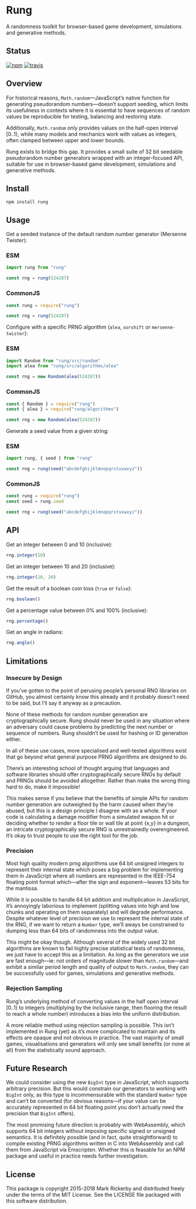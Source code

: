 # Rung

A randomness toolkit for browser-based game development, simulations and generative methods.

## Status

[![npm](https://img.shields.io/npm/v/rung.svg)](https://npmjs.org/package/rung)
[![travis](https://img.shields.io/travis/maetl/rung.svg)](https://travis-ci.org/maetl/rung)

## Overview

For historical reasons, `Math.random`—JavaScript’s native function for generating pseudorandom numbers—doesn’t support seeding, which limits its usefulness in contexts where it is essential to have sequences of random values be reproducible for testing, balancing and restoring state.

Additionally, `Math.random` only provides values on the half-open interval [0..1), while many models and mechanics work with values as integers, often clamped between upper and lower bounds.

Rung exists to bridge this gap. It provides a small suite of 32 bit seedable pseudorandom number generators wrapped with an integer-focused API, suitable for use in browser-based game development, simulations and generative methods.

## Install

```
npm install rung
```

## Usage

Get a seeded instance of the default random number generator (Mersenne Twister):

### ESM

```js
import rung from "rung"

const rng = rung(524287)
```

### CommonJS

```js
const rung = require("rung")

const rng = rung(524287)
```

Configure with a specific PRNG algorithm (`alea`, `xorshift` or `mersenne-twister`):

### ESM

```js
import Random from "rung/src/random"
import alea from "rung/src/algorithms/alea"

const rng = new Random(alea(524287))
```

### CommonJS

```js
const { Random } = require("rung")
const { alea } = require("rung/algorithms")

const rng = new Random(alea(524287))
```

Generate a seed value from a given string:

### ESM

```js
import rung, { seed } from "rung"

const rng = rung(seed("abcdefghijklmnopqrstuvwxyz"))
```

### CommonJS

```js
const rung = require("rung")
const seed = rung.seed

const rng = rung(seed("abcdefghijklmnopqrstuvwxyz"))
```

## API

Get an integer between 0 and 10 (inclusive):

```js
rng.integer(10)
```

Get an integer between 10 and 20 (inclusive):

```js
rng.integer(10, 20)
```

Get the result of a boolean coin toss (`true` or `false`):

```js
rng.boolean()
```

Get a percentage value between 0% and 100% (inclusive):

```js
rng.percentage()
```

Get an angle in radians:

```js
rng.angle()
```

## Limitations

### Insecure by Design

If you’ve gotten to the point of perusing people’s personal RNG libraries on GitHub, you almost certainly know this already and it probably doesn’t need to be said, but I’ll say it anyway as a precaution.

None of these methods for random number generation are cryptographically secure. Rung should never be used in any situation where an adversary could cause problems by predicting the next number or sequence of numbers. Rung shouldn’t be used for hashing or ID generation either.

In all of these use cases, more specialised and well-tested algorithms exist that go beyond what general purpose PRNG algorithms are designed to do.

There’s an interesting school of thought arguing that languages and software libraries should offer cryptographically secure RNGs by default and PRNGs should be avoided altogether. Rather than make the wrong thing hard to do, make it impossible!

This makes sense if you believe that the benefits of simple APIs for random number generation are outweighed by the harm caused when they’re abused, but this is a design principle I disagree with as a whole. If your code is calculating a damage modifier from a simulated weapon hit or deciding whether to render a floor tile or wall tile at point {x,y} in a dungeon, an intricate cryptographically secure RNG is unrestrainedly overengineered. It’s okay to trust people to use the right tool for the job.

### Precision

Most high quality modern prng algorithms use 64 bit unsigned integers to represent their internal state which poses a big problem for implementing them in JavaScript where all numbers are represented in the IEEE-754 floating point format which—after the sign and exponent—leaves 53 bits for the mantissa.

While it *is* possible to handle 64 bit addition and multiplication in JavaScript, it’s annoyingly laborious to implement (splitting values into high and low chunks and operating on them separately) and will degrade performance. Despite whatever level of precision we use to represent the internal state of the RNG, if we want to return a `Number` type, we’ll aways be constrained to dumping less than 64 bits of randomness into the output value.

This might be okay though. Although several of the widely used 32 bit algorithms are known to fail highly precise statistical tests of randomness, we just have to accept this as a limitation. As long as the generators we use are fast enough—ie: not orders of magnitude slower than `Math.random`—and exhibit a similar period length and quality of output to `Math.random`, they can be successfully used for games, simulations and generative methods.

### Rejection Sampling

Rung’s underlying method of converting values in the half open interval [0..1) to integers (multiplying by the inclusive range, then flooring the result to reach a whole number) introduces a bias into the uniform distribution.

A more reliable method using rejection sampling is possible. This isn’t implemented in Rung (yet) as it’s more complicated to maintain and its effects are opaque and not obvious in practice. The vast majority of small games, visualisations and generators will only see small benefits (or none at all) from the statistically sound approach.

## Future Research

We could consider using the new `BigInt` type in JavaScript, which supports arbitrary precision. But this would constrain our generators to working with `BigInt` only, as this type is incommensurable with the standard `Number` type and can’t be converted (for obvious reasons—if your value can be accurately represented in 64 bit floating point you don’t actually need the precision that `BigInt` offers).

The most promising future direction is probably with WebAssembly, which supports 64 bit integers without imposing specific signed or unsigned semantics. It is definitely possible (and in fact, quite straightforward) to compile existing PRNG algorithms written in C into WebAssembly and call them from JavaScript via Emscripten. Whether this is feasable for an NPM package and useful in practice needs further investigation.

## License

This package is copyright 2015-2018 Mark Rickerby and distributed freely under the terms of the MIT License. See the LICENSE file packaged with this software distribution.
